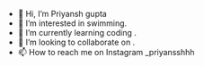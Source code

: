 - 👋 Hi, I’m Priyansh gupta
- 👀 I’m interested in swimming. 
- 🌱 I’m currently learning coding .
- 💞️ I’m looking to collaborate on .
- 📫 How to reach me on Instagram _priyansshhh

<!---
Priyanshgupta15/Priyanshgupta15 is a ✨ special ✨ repository because its `README.md` (this file) appears on your GitHub profile.
You can click the Preview link to take a look at your changes.
--->
